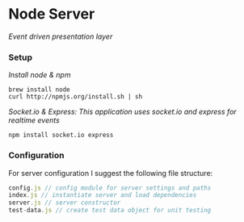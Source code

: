 
# Node Server
_Event driven presentation layer_


### Setup
_Install node & npm_
```shell
brew install node
curl http://npmjs.org/install.sh | sh
```
_Socket.io & Express: This application uses socket.io and express for realtime events_
```shell
npm install socket.io express
```

### Configuration

For server configuration I suggest the following file structure:

```javascript
config.js // config module for server settings and paths
index.js // instantiate server and load dependencies
server.js // server constructor
test-data.js // create test data object for unit testing
```

